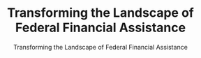 ---
layout: resources-landing
title: "Transforming the Landscape of Federal Financial Assistance"
subtitle: "Transforming the Landscape of Federal Financial Assistance"
external_link: https://obamawhitehouse.archives.gov/blog/2014/12/18/transforming-landscape-federal-financial-assistance
filters: federal-financial-assistance coffa uniform-guidance-2-cfr-200 article white-house 2014 archived
fiscal_year: 2014
---